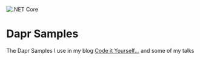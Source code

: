 ![.NET Core](https://github.com/cmendible/dapr.samples/workflows/.NET%20Core/badge.svg)

# Dapr Samples
The Dapr Samples I use in my blog  [Code it Yourself...](https://carlos.mendible.com) and some of my talks